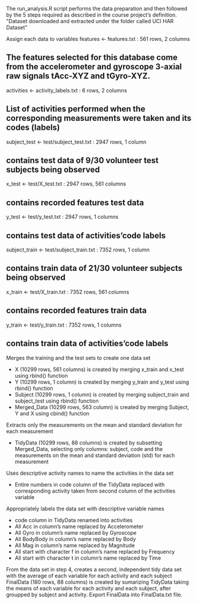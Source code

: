 The run_analysis.R script performs the data preparation and then followed by the 5 steps required as described in the course project’s definition.
"Dataset downloaded and extracted under the folder called UCI HAR Dataset"

Assign each data to variables
features <- features.txt : 561 rows, 2 columns
## The features selected for this database come from the accelerometer and gyroscope 3-axial raw signals tAcc-XYZ and tGyro-XYZ.
activities <- activity_labels.txt : 6 rows, 2 columns
## List of activities performed when the corresponding measurements were taken and its codes (labels)
subject_test <- test/subject_test.txt : 2947 rows, 1 column
## contains test data of 9/30 volunteer test subjects being observed
x_test <- test/X_test.txt : 2947 rows, 561 columns
## contains recorded features test data
y_test <- test/y_test.txt : 2947 rows, 1 columns
## contains test data of activities’code labels
subject_train <- test/subject_train.txt : 7352 rows, 1 column
## contains train data of 21/30 volunteer subjects being observed
x_train <- test/X_train.txt : 7352 rows, 561 columns
## contains recorded features train data
y_train <- test/y_train.txt : 7352 rows, 1 columns
## contains train data of activities’code labels

Merges the training and the test sets to create one data set
- X (10299 rows, 561 columns) is created by merging x_train and x_test using rbind() function
- Y (10299 rows, 1 column) is created by merging y_train and y_test using rbind() function
- Subject (10299 rows, 1 column) is created by merging subject_train and subject_test using rbind() function
- Merged_Data (10299 rows, 563 column) is created by merging Subject, Y and X using cbind() function

Extracts only the measurements on the mean and standard deviation for each measurement
- TidyData (10299 rows, 88 columns) is created by subsetting Merged_Data, selecting only columns: subject, code and the measurements on the mean and standard deviation (std) for each measurement

Uses descriptive activity names to name the activities in the data set
- Entire numbers in code column of the TidyData replaced with corresponding activity taken from second column of the activities variable

Appropriately labels the data set with descriptive variable names
- code column in TidyData renamed into activities
- All Acc in column’s name replaced by Accelerometer
- All Gyro in column’s name replaced by Gyroscope
- All BodyBody in column’s name replaced by Body
- All Mag in column’s name replaced by Magnitude
- All start with character f in column’s name replaced by Frequency
- All start with character t in column’s name replaced by Time

From the data set in step 4, creates a second, independent tidy data set with the average of each variable for each activity and each subject
FinalData (180 rows, 88 columns) is created by sumarizing TidyData taking the means of each variable for each activity and each subject, after groupped by subject and activity.
Export FinalData into FinalData.txt file.

